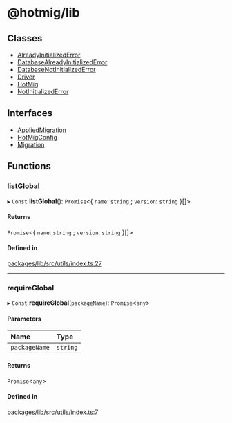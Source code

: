 # @hotmig/lib

## Classes

- [AlreadyInitializedError](classes/AlreadyInitializedError.md)
- [DatabaseAlreadyInitializedError](classes/DatabaseAlreadyInitializedError.md)
- [DatabaseNotInitializedError](classes/DatabaseNotInitializedError.md)
- [Driver](classes/Driver.md)
- [HotMig](classes/HotMig.md)
- [NotInitializedError](classes/NotInitializedError.md)

## Interfaces

- [AppliedMigration](interfaces/AppliedMigration.md)
- [HotMigConfig](interfaces/HotMigConfig.md)
- [Migration](interfaces/Migration.md)

## Functions

### listGlobal

▸ `Const` **listGlobal**(): `Promise`<{ `name`: `string` ; `version`: `string`  }[]\>

#### Returns

`Promise`<{ `name`: `string` ; `version`: `string`  }[]\>

#### Defined in

[packages/lib/src/utils/index.ts:27](https://github.com/Knaackee/hotmig/blob/5927299/packages/lib/src/utils/index.ts#L27)

___

### requireGlobal

▸ `Const` **requireGlobal**(`packageName`): `Promise`<`any`\>

#### Parameters

| Name | Type |
| :------ | :------ |
| `packageName` | `string` |

#### Returns

`Promise`<`any`\>

#### Defined in

[packages/lib/src/utils/index.ts:7](https://github.com/Knaackee/hotmig/blob/5927299/packages/lib/src/utils/index.ts#L7)
